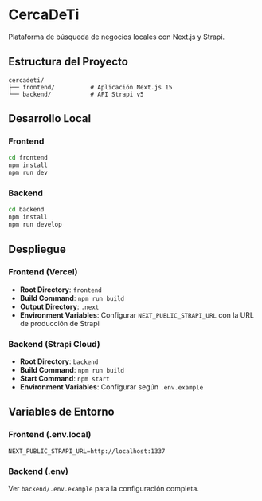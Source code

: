 # CercaDeTi

Plataforma de búsqueda de negocios locales con Next.js y Strapi.

## Estructura del Proyecto

```
cercadeti/
├── frontend/          # Aplicación Next.js 15
└── backend/           # API Strapi v5
```

## Desarrollo Local

### Frontend
```bash
cd frontend
npm install
npm run dev
```

### Backend
```bash
cd backend
npm install
npm run develop
```

## Despliegue

### Frontend (Vercel)
- **Root Directory**: `frontend`
- **Build Command**: `npm run build`
- **Output Directory**: `.next`
- **Environment Variables**: Configurar `NEXT_PUBLIC_STRAPI_URL` con la URL de producción de Strapi

### Backend (Strapi Cloud)
- **Root Directory**: `backend`
- **Build Command**: `npm run build`
- **Start Command**: `npm start`
- **Environment Variables**: Configurar según `.env.example`

## Variables de Entorno

### Frontend (.env.local)
```
NEXT_PUBLIC_STRAPI_URL=http://localhost:1337
```

### Backend (.env)
Ver `backend/.env.example` para la configuración completa.
